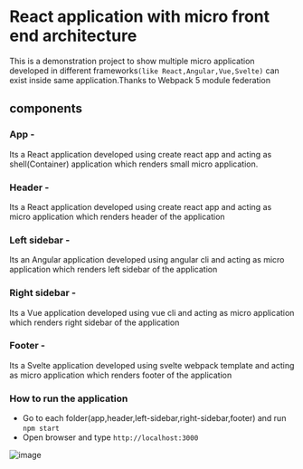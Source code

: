 
# React application with micro front end architecture

This is a demonstration project to show multiple micro application developed in different frameworks`(like React,Angular,Vue,Svelte)` can exist inside same application.Thanks to Webpack 5 module federation

## components

### App - 
Its a React application developed using create react app and acting as shell(Container) application which renders small micro application.

### Header -
Its a React application developed using create react app and acting as micro application which renders header of the application

### Left sidebar -
Its an Angular application developed using angular cli and acting as micro application which renders left sidebar of the application

### Right sidebar -
Its a Vue application developed using vue cli and acting as micro application which renders right sidebar of the application

### Footer -
Its a Svelte application developed using svelte webpack template and acting as micro application which renders footer of the application

### How to run the application

- Go to each folder(app,header,left-sidebar,right-sidebar,footer) and run `npm start`
- Open browser and type `http://localhost:3000`

![image](https://github.com/user-attachments/assets/49a6ed4a-99d0-417b-905e-efbe1ca534b0)

